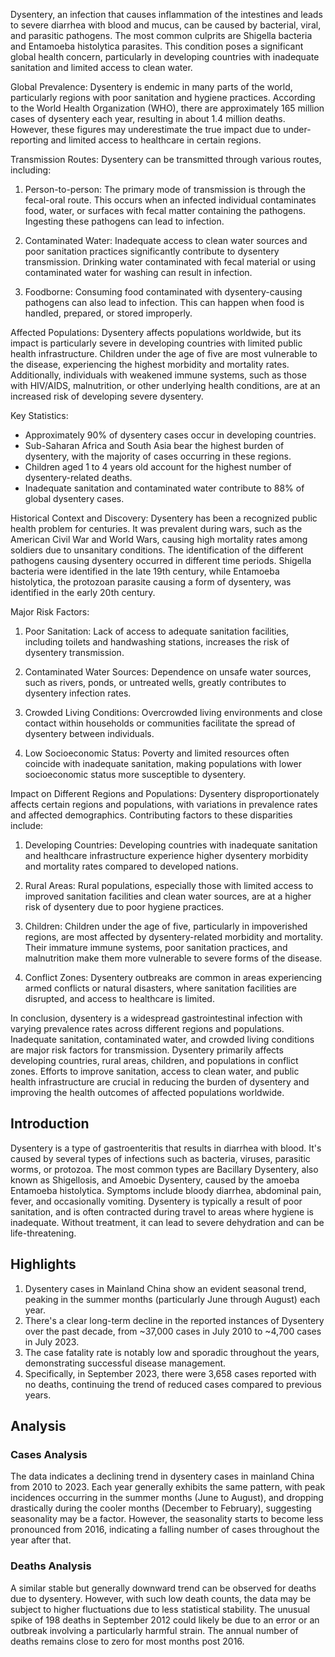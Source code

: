 Dysentery, an infection that causes inflammation of the intestines and leads to severe diarrhea with blood and mucus, can be caused by bacterial, viral, and parasitic pathogens. The most common culprits are Shigella bacteria and Entamoeba histolytica parasites. This condition poses a significant global health concern, particularly in developing countries with inadequate sanitation and limited access to clean water.

Global Prevalence:
Dysentery is endemic in many parts of the world, particularly regions with poor sanitation and hygiene practices. According to the World Health Organization (WHO), there are approximately 165 million cases of dysentery each year, resulting in about 1.4 million deaths. However, these figures may underestimate the true impact due to under-reporting and limited access to healthcare in certain regions.

Transmission Routes:
Dysentery can be transmitted through various routes, including:

1. Person-to-person: The primary mode of transmission is through the fecal-oral route. This occurs when an infected individual contaminates food, water, or surfaces with fecal matter containing the pathogens. Ingesting these pathogens can lead to infection.

2. Contaminated Water: Inadequate access to clean water sources and poor sanitation practices significantly contribute to dysentery transmission. Drinking water contaminated with fecal material or using contaminated water for washing can result in infection.

3. Foodborne: Consuming food contaminated with dysentery-causing pathogens can also lead to infection. This can happen when food is handled, prepared, or stored improperly.

Affected Populations:
Dysentery affects populations worldwide, but its impact is particularly severe in developing countries with limited public health infrastructure. Children under the age of five are most vulnerable to the disease, experiencing the highest morbidity and mortality rates. Additionally, individuals with weakened immune systems, such as those with HIV/AIDS, malnutrition, or other underlying health conditions, are at an increased risk of developing severe dysentery.

Key Statistics:
- Approximately 90% of dysentery cases occur in developing countries.
- Sub-Saharan Africa and South Asia bear the highest burden of dysentery, with the majority of cases occurring in these regions.
- Children aged 1 to 4 years old account for the highest number of dysentery-related deaths.
- Inadequate sanitation and contaminated water contribute to 88% of global dysentery cases.

Historical Context and Discovery:
Dysentery has been a recognized public health problem for centuries. It was prevalent during wars, such as the American Civil War and World Wars, causing high mortality rates among soldiers due to unsanitary conditions. The identification of the different pathogens causing dysentery occurred in different time periods. Shigella bacteria were identified in the late 19th century, while Entamoeba histolytica, the protozoan parasite causing a form of dysentery, was identified in the early 20th century.

Major Risk Factors:
1. Poor Sanitation: Lack of access to adequate sanitation facilities, including toilets and handwashing stations, increases the risk of dysentery transmission.

2. Contaminated Water Sources: Dependence on unsafe water sources, such as rivers, ponds, or untreated wells, greatly contributes to dysentery infection rates.

3. Crowded Living Conditions: Overcrowded living environments and close contact within households or communities facilitate the spread of dysentery between individuals.

4. Low Socioeconomic Status: Poverty and limited resources often coincide with inadequate sanitation, making populations with lower socioeconomic status more susceptible to dysentery.

Impact on Different Regions and Populations:
Dysentery disproportionately affects certain regions and populations, with variations in prevalence rates and affected demographics. Contributing factors to these disparities include:

1. Developing Countries: Developing countries with inadequate sanitation and healthcare infrastructure experience higher dysentery morbidity and mortality rates compared to developed nations.

2. Rural Areas: Rural populations, especially those with limited access to improved sanitation facilities and clean water sources, are at a higher risk of dysentery due to poor hygiene practices.

3. Children: Children under the age of five, particularly in impoverished regions, are most affected by dysentery-related morbidity and mortality. Their immature immune systems, poor sanitation practices, and malnutrition make them more vulnerable to severe forms of the disease.

4. Conflict Zones: Dysentery outbreaks are common in areas experiencing armed conflicts or natural disasters, where sanitation facilities are disrupted, and access to healthcare is limited.

In conclusion, dysentery is a widespread gastrointestinal infection with varying prevalence rates across different regions and populations. Inadequate sanitation, contaminated water, and crowded living conditions are major risk factors for transmission. Dysentery primarily affects developing countries, rural areas, children, and populations in conflict zones. Efforts to improve sanitation, access to clean water, and public health infrastructure are crucial in reducing the burden of dysentery and improving the health outcomes of affected populations worldwide.
## Introduction

Dysentery is a type of gastroenteritis that results in diarrhea with blood. It's caused by several types of infections such as bacteria, viruses, parasitic worms, or protozoa. The most common types are Bacillary Dysentery, also known as Shigellosis, and Amoebic Dysentery, caused by the amoeba Entamoeba histolytica. Symptoms include bloody diarrhea, abdominal pain, fever, and occasionally vomiting. Dysentery is typically a result of poor sanitation, and is often contracted during travel to areas where hygiene is inadequate. Without treatment, it can lead to severe dehydration and can be life-threatening.
## Highlights

1. Dysentery cases in Mainland China show an evident seasonal trend, peaking in the summer months (particularly June through August) each year. <br/>
2. There's a clear long-term decline in the reported instances of Dysentery over the past decade, from ~37,000 cases in July 2010 to ~4,700 cases in July 2023.<br/>
3. The case fatality rate is notably low and sporadic throughout the years, demonstrating successful disease management.<br/>
4. Specifically, in September 2023, there were 3,658 cases reported with no deaths, continuing the trend of reduced cases compared to previous years.


## Analysis

### Cases Analysis
The data indicates a declining trend in dysentery cases in mainland China from 2010 to 2023. Each year generally exhibits the same pattern, with peak incidences occurring in the summer months (June to August), and dropping drastically during the cooler months (December to February), suggesting seasonality may be a factor. However, the seasonality starts to become less pronounced from 2016, indicating a falling number of cases throughout the year after that.

### Deaths Analysis
A similar stable but generally downward trend can be observed for deaths due to dysentery. However, with such low death counts, the data may be subject to higher fluctuations due to less statistical stability. The unusual spike of 198 deaths in September 2012 could likely be due to an error or an outbreak involving a particularly harmful strain. The annual number of deaths remains close to zero for most months post 2016.
